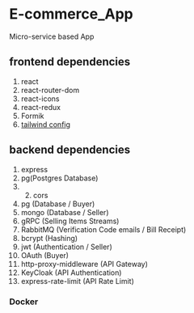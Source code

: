 # E-commerce_App
Micro-service based App

## frontend dependencies
1. react
2. react-router-dom
3. react-icons
4. react-redux
5. Formik
6. [tailwind config](https://tailwindcss.com/docs/guides/create-react-app#setting-up-tailwind-css)

## backend dependencies

1. express
2. pg(Postgres Database)
3. 2. cors
3. pg (Database / Buyer) 
4. mongo (Database / Seller) 
5. gRPC (Selling Items Streams) 
6. RabbitMQ (Verification Code emails / Bill Receipt) 
7. bcrypt (Hashing) 
8. jwt (Authentication / Seller) 
9. OAuth (Buyer) 
10. http-proxy-middleware (API Gateway) 
11. KeyCloak (API Authentication) 
12. express-rate-limit (API Rate Limit)

<!--19. kafka-node (Distributed Transaction)-->

### Docker
